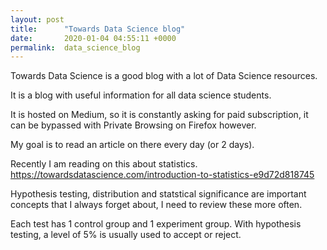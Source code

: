```yaml
---
layout: post
title:      "Towards Data Science blog"
date:       2020-01-04 04:55:11 +0000
permalink:  data_science_blog
---
```




Towards Data Science is a good blog with a lot of Data Science resources.

It is a blog with useful information for all data science students.

It is hosted on Medium, so it is constantly asking for paid subscription, it can be bypassed with Private Browsing on Firefox however.

My goal is to read an article on there every day (or 2 days).

Recently I am reading on this about statistics.
https://towardsdatascience.com/introduction-to-statistics-e9d72d818745

Hypothesis testing, distribution and statstical significance are important concepts that I always forget about, I need to review these more often. 

Each test has 1 control group and 1 experiment group. With hypothesis testing, a level of 5% is usually used to accept or reject.

